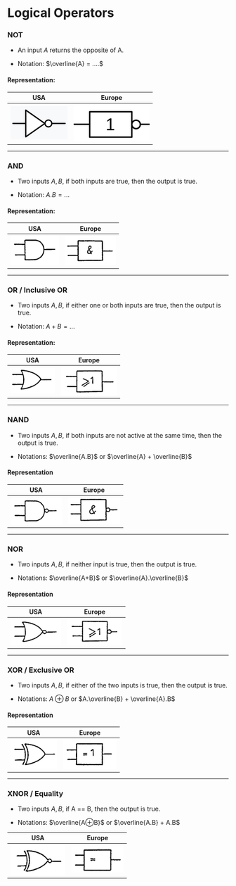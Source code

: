 # Logical Operators

### NOT

- An input $A$ returns the opposite of A.

- Notation: $\overline{A} = ....$

#### Representation:
| USA | Europe |
| --- | ------ |
| ![1699023904084](image/logic-gates/1699023904084.png) | ![1699024365135](image/logic-gates/1699024365135.png) |

---

### AND

- Two inputs $A, B$, if both inputs are true, then the output is true.

- Notation: $A.B = ...$

#### Representation:
| USA | Europe |
| --- | ------ |
| ![1699022178472](image/logic-gates/1699022178472.png) | ![1699022204011](image/logic-gates/1699022204011.png) |

---

### OR / Inclusive OR

- Two inputs $A, B$, if either one or both inputs are true, then the output is true.

- Notation: $A+B = ...$

#### Representation:

| USA | Europe |
| --- | ------ |
| ![1699022282949](image/logic-gates/1699022282949.png) | ![1699022300414](image/logic-gates/1699022300414.png) |

---

### NAND

- Two inputs $A, B$, if both inputs are not active at the same time, then the output is true.

- Notations: $\overline{A.B}$ or  $\overline{A} + \overline{B}$

#### Representation
| USA | Europe |
| --- | ------ |
| ![1699022535620](image/logic-gates/1699022535620.png) | ![1699022550812](image/logic-gates/1699022550812.png) |

---

### NOR

- Two inputs $A, B$, if neither input is true, then the output is true.

- Notations: $\overline{A+B}$ or $\overline{A}.\overline{B}$

#### Representation
| USA | Europe |
| --- | ------ |
| ![1699022698616](image/logic-gates/1699022698616.png) | ![1699022708402](image/logic-gates/1699022708402.png) |

---

### XOR / Exclusive OR

- Two inputs $A, B$, if either of the two inputs is true, then the output is true.

- Notations: $A⊕B$ or $A.\overline{B} + \overline{A}.B$ 

#### Representation
| USA | Europe |
| --- | ------ |
| ![1699023019258](image/logic-gates/1699023019258.png) | ![1699023030506](image/logic-gates/1699023030506.png) |

---

### XNOR / Equality

- Two inputs $A, B$, if A == B, then the output is true.

- Notations: $\overline{A⊕B}$ or $\overline{A.B} + A.B$

| USA | Europe |
| --- | ------ |
| ![1699023470992](image/logic-gates/1699023470992.png) | ![1699023481021](image/logic-gates/1699023481021.png) |